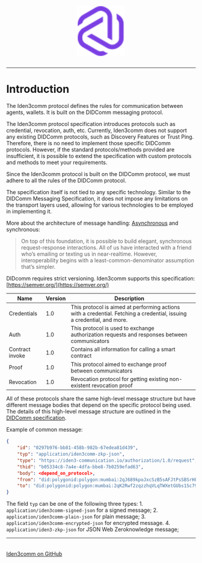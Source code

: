 <div align="center">
<img src="logo.svg" align="center" width="128px"/>
<br /><br />
</div>

---
# Introduction

The Iden3comm protocol defines the rules for communication between agents, wallets. It is built on the DIDComm messaging protocol.

The Iden3comm protocol specification introduces protocols such as credential, revocation, auth, etc. Currently, Iden3comm does not support any existing DIDComm protocols, such as Discovery Features or Trust Ping. Therefore, there is no need to implement those specific DIDComm protocols. However, if the standard protocols/methods provided are insufficient, it is possible to extend the specification with custom protocols and methods to meet your requirements.

Since the Iden3comm protocol is built on the DIDComm protocol, we must adhere to all the rules of the DIDComm protocol.

The specification itself is not tied to any specific technology. Similar to the DIDComm Messaging Specification, it does not impose any limitations on the transport layers used, allowing for various technologies to be employed in implementing it.

More about the architecture of message handling: [Asynchronous](https://identity.foundation/didcomm-messaging/spec/#ramifications) and synchronous:

> On top of this foundation, it is possible to build elegant, synchronous request-response interactions. All of us have interacted with a friend who’s emailing or texting us in near-realtime. However, interoperability begins with a least-common-denominator assumption that’s simpler.
> 

DIDcomm requires strict versioning. Iden3comm supports this specification: [https://semver.org/](https://semver.org/)

| Name            | Version | Description                                                                                                            |  |
|-----------------| --- |------------------------------------------------------------------------------------------------------------------------| --- |
| Credentials     | 1.0 | This protocol is aimed at performing actions with a credential. Fetching a credential, issuing a credential, and more. |  |
| Auth            | 1.0 | This protocol is used to exchange authorization requests and responses between communicators                           |  |
| Contract invoke | 1.0 | Contains all information for calling a smart contract                                                                  |  |
| Proof           | 1.0 | This protocol aimed to exchange proof between communicators                                                            |  |
| Revocation      | 1.0 | Revocation protocol for getting existing non-existent revocation proof                                                 |  |

All of these protocols share the same high-level message structure but have different message bodies that depend on the specific protocol being used. The details of this high-level message structure are outlined in the [DIDComm specification](https://identity.foundation/didcomm-messaging/spec/#message-headers).

Example of common message:

```json
{
	"id": "0297b976-bb81-458b-982b-67edea81d439",
	"typ": "application/iden3comm-zkp-json",
	"type": "https://iden3-communication.io/authorization/1.0/request",
	"thid": "b05334c8-7a4e-4dfa-bbe8-7b0259efad63",
	"body": <depend_on_protocol>,
	"from": "did:polygonid:polygon:mumbai:2qJ689kpoJxcSzB5sAFJtPsSBSrHF5dq722BHMqURL",
	"to": "did:polygonid:polygon:mumbai:2qK2Rwf2zqzzhqVLqTWXetGUbs1Sc79woomP5cDLBE"
}
```
The field `typ` can be one of the following three types:
    1. `application/iden3comm-signed-json` for a signed message;
    2. `application/iden3comm-plain-json` for plain message;
    3. `application/iden3comm-encrypted-json` for encrypted message.
    4. `application/iden3-zkp-json` for JSON Web Zeroknowledge message;

---

###### <div align="center">
<a href="https://github.com/iden3/iden3comm" target="_blank">Iden3comm on GitHub</a></div>









